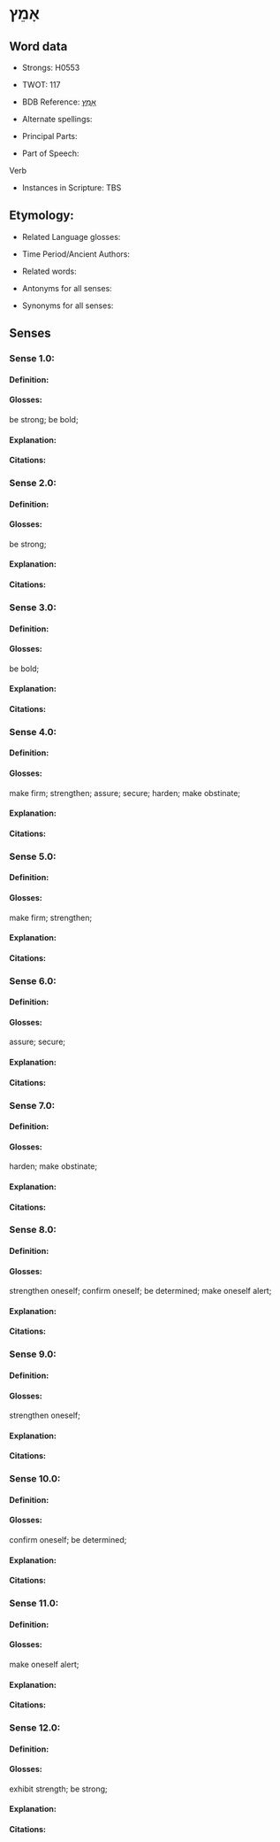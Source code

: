 # אָמֵץ

<!-- Status: S2="NeedsEdits" -->
<!-- Lexica used for edits:   -->

## Word data

* Strongs: H0553

* TWOT: 117

* BDB Reference: [אָמֵץ](rc://en/bdb/dict/a.dz.aa)

* Alternate spellings:

* Principal Parts:

* Part of Speech:

Verb

* Instances in Scripture: TBS

## Etymology:

* Related Language glosses:

* Time Period/Ancient Authors:

* Related words:

* Antonyms for all senses:

* Synonyms for all senses:

## Senses

### Sense 1.0:

#### Definition:

#### Glosses:

be strong; be bold; 

#### Explanation:

#### Citations:



### Sense 2.0:

#### Definition:

#### Glosses:

be strong; 

#### Explanation:

#### Citations:



### Sense 3.0:

#### Definition:

#### Glosses:

be bold; 

#### Explanation:

#### Citations:



### Sense 4.0:

#### Definition:

#### Glosses:

make firm; strengthen; assure; secure; harden; make obstinate; 

#### Explanation:

#### Citations:



### Sense 5.0:

#### Definition:

#### Glosses:

make firm; strengthen; 

#### Explanation:

#### Citations:



### Sense 6.0:

#### Definition:

#### Glosses:

assure; secure; 

#### Explanation:

#### Citations:



### Sense 7.0:

#### Definition:

#### Glosses:

harden; make obstinate; 

#### Explanation:

#### Citations:



### Sense 8.0:

#### Definition:

#### Glosses:

strengthen oneself; confirm oneself; be determined; make oneself alert; 

#### Explanation:

#### Citations:



### Sense 9.0:

#### Definition:

#### Glosses:

strengthen oneself; 

#### Explanation:

#### Citations:



### Sense 10.0:

#### Definition:

#### Glosses:

confirm oneself; be determined; 

#### Explanation:

#### Citations:



### Sense 11.0:

#### Definition:

#### Glosses:

make oneself alert; 

#### Explanation:

#### Citations:



### Sense 12.0:

#### Definition:

#### Glosses:

exhibit strength; be strong; 

#### Explanation:

#### Citations:



